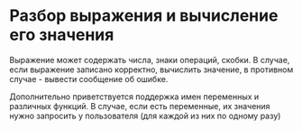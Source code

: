# Разбор выражения и вычисление его значения

Выражение может содержать числа, знаки операций, скобки. 
В случае, если выражение записано корректно, вычислить значение, 
в противном случае - вывести сообщение об ошибке.

Дополнительно приветствуется поддержка имен переменных и различных функций.
В случае, если есть переменные, их значения нужно запросить у пользователя
(для каждой из них по одному разу) 
